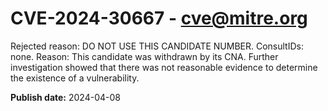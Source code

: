 # CVE-2024-30667 - cve@mitre.org

Rejected reason: DO NOT USE THIS CANDIDATE NUMBER. ConsultIDs: none. Reason: This candidate was withdrawn by its CNA. Further investigation showed that there was not reasonable evidence to determine the existence of a vulnerability.

**Publish date:** 2024-04-08
